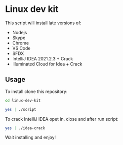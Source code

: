 # Linux dev kit

This script will install late versions of:
* Nodejs
* Skype
* Chrome
* VS Code
* SFDX
* IntelliJ IDEA 2021.2.3 + Crack
* Illuminated Cloud for Idea + Crack


## Usage
To install clone this repository:

```bash
cd linux-dev-kit
```
```bash
yes | ./script
```

To crack IntelliJ IDEA opet in, close and after run script: 
```bash
yes | ./idea-crack
```

Wait installing and enjoy!